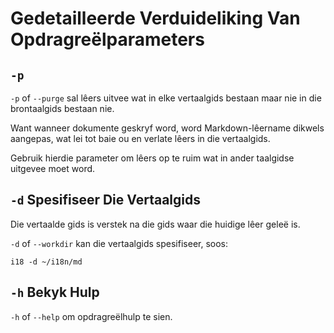 # Gedetailleerde Verduideliking Van Opdragreëlparameters

## `-p`

`-p` of `--purge` sal lêers uitvee wat in elke vertaalgids bestaan maar nie in die brontaalgids bestaan nie.

Want wanneer dokumente geskryf word, word Markdown-lêername dikwels aangepas, wat lei tot baie ou en verlate lêers in die vertaalgids.

Gebruik hierdie parameter om lêers op te ruim wat in ander taalgidse uitgevee moet word.

## `-d` Spesifiseer Die Vertaalgids

Die vertaalde gids is verstek na die gids waar die huidige lêer geleë is.

`-d` of `--workdir` kan die vertaalgids spesifiseer, soos:

```
i18 -d ~/i18n/md
```

## `-h` Bekyk Hulp

`-h` of `--help` om opdragreëlhulp te sien.